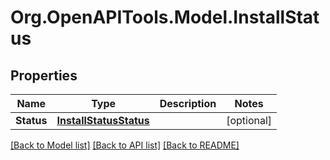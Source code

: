 # Org.OpenAPITools.Model.InstallStatus
## Properties

Name | Type | Description | Notes
------------ | ------------- | ------------- | -------------
**Status** | [**InstallStatusStatus**](InstallStatusStatus.md) |  | [optional] 

[[Back to Model list]](../README.md#documentation-for-models) [[Back to API list]](../README.md#documentation-for-api-endpoints) [[Back to README]](../README.md)

